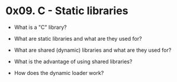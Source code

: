 # 0x09. C - Static libraries

- What is a "C" library?

- What are static libraries and what are they used for?

- What are shared (dynamic) libraries and what are they used for?

- What is the advantage of using shared libraries?

- How does the dynamic loader work?
